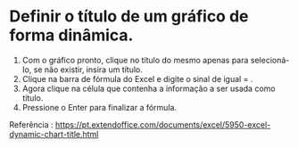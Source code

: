 # Definir o título de um gráfico de forma dinâmica.
1. Com o gráfico pronto, clique no título do mesmo apenas para selecioná-lo, se não existir, insira um título.
2. Clique na barra de fórmula do Excel e digite o sinal de igual = .
3. Agora clique na célula que contenha a informação a ser usada como título.
4. Pressione o Enter para finalizar a fórmula.

Referência : https://pt.extendoffice.com/documents/excel/5950-excel-dynamic-chart-title.html
